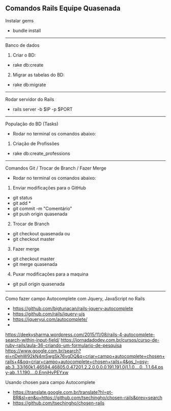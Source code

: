 ## Comandos Rails Equipe Quasenada

Instalar gems
- bundle install

--------------------------------

Banco de dados
1. Criar o BD:
- rake db:create

2. Migrar as tabelas do BD:
- rake db:migrate

-------------------------------

Rodar servidor do Rails
- rails server -b $IP -p $PORT

----------------------------------------

População do BD (Tasks)

* Rodar no terminal os comandos abaixo:

1. Criação de Profissões
- rake db:create_professions


----------------------------------------------

Comandos Git / Trocar de Branch / Fazer Merge

* Rodar no terminal os comandos abaixo:

1. Enviar modificações para o GitHub
- git status
- git add *
- git commit -m "Comentário"
- git push origin quasenada

2. Trocar de Branch
- git checkout quasenada
ou
- git checkout master

3. Fazer merge
- git checkout master
- git merge quasenada

4. Puxar modificações para a maquina
- git pull origin quasenada

--------------------------------------------------------------

Como fazer campo Autocomplete com Jquery, JavaScript no Rails

- https://github.com/bigtunacan/rails-jquery-autocomplete
- https://github.com/rails/jquery-ujs
- https://jqueryui.com/autocomplete/
- 
https://deekysharma.wordpress.com/2015/11/08/rails-4-autocomplete-search-within-input-field/
https://jornadadodev.com.br/cursos/curso-de-ruby-rails/aula-36-criando-um-formulario-de-pesquisa
https://www.google.com.br/search?ei=nDehW92kN4mSwgSk76vgDQ&q=criar+campo+autocomplete+chosen+rails+4&oq=criar+campo+autocomplete+chosen+rails+4&gs_l=psy-ab.3..33i160k1.46594.46805.0.47201.2.2.0.0.0.0.191.191.0j1.1.0....0...1.1.64.psy-ab..1.1.190....0.EnnjHvPEYxw


Usando chosen para campo Autocomplete

- https://translate.google.com.br/translate?hl=pt-BR&sl=en&u=https://github.com/tsechingho/chosen-rails&prev=search
- https://github.com/tsechingho/chosen-rails